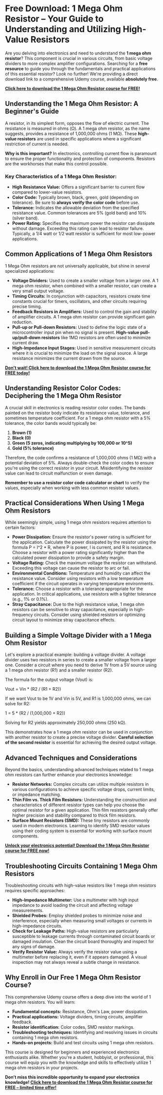 # Free Download: 1 Mega Ohm Resistor – Your Guide to Understanding and Utilizing High-Value Resistors

Are you delving into electronics and need to understand the **1 mega ohm resistor**? This component is crucial in various circuits, from basic voltage dividers to more complex amplifier configurations. Searching for a **free resource** to guide you through the fundamentals and practical applications of this essential resistor? Look no further! We're providing a direct download link to a comprehensive Udemy course, available **absolutely free**.

[**Click here to download the 1 Mega Ohm Resistor course for FREE!**](https://udemywork.com/1-mega-ohm-resistor)

## Understanding the 1 Mega Ohm Resistor: A Beginner's Guide

A resistor, in its simplest form, opposes the flow of electric current. The resistance is measured in ohms (Ω). A 1 mega ohm resistor, as the name suggests, provides a resistance of 1,000,000 ohms (1 MΩ). These **high-value resistors** are used in specific applications where a significant restriction of current is needed.

**Why is this important?** In electronics, controlling current flow is paramount to ensure the proper functionality and protection of components. Resistors are the workhorses that make this control possible.

### Key Characteristics of a 1 Mega Ohm Resistor:

*   **High Resistance Value:** Offers a significant barrier to current flow compared to lower-value resistors.
*   **Color Code:** Typically brown, black, green, gold (depending on tolerance). Be sure to **always verify the color code** before use.
*   **Tolerance:** Indicates the allowable deviation from the specified resistance value. Common tolerances are 5% (gold band) and 10% (silver band).
*   **Power Rating:** Specifies the maximum power the resistor can dissipate without damage. Exceeding this rating can lead to resistor failure. Typically, a 1/4 watt or 1/2 watt resistor is sufficient for most low-power applications.

## Common Applications of 1 Mega Ohm Resistors

1 Mega Ohm resistors are not universally applicable, but shine in several specialized applications:

*   **Voltage Dividers:** Used to create a smaller voltage from a larger one. A 1 mega ohm resistor, when combined with a smaller resistor, can create a very small output voltage.
*   **Timing Circuits:** In conjunction with capacitors, resistors create time constants crucial for timers, oscillators, and other circuits requiring precise timing.
*   **Feedback Resistors in Amplifiers:** Used to control the gain and stability of amplifier circuits. A 1 mega ohm resistor can provide significant gain reduction.
*   **Pull-up or Pull-down Resistors:** Used to define the logic state of a microcontroller input pin when no signal is present. **High-value pull-up/pull-down resistors** like 1MΩ resistors are often used to minimize current draw.
*   **High-Impedance Input Stages:** Used in sensitive measurement circuits where it is crucial to minimize the load on the signal source. A large resistance minimizes the current drawn from the source.

[**Don't wait! Click here to download the 1 Mega Ohm Resistor course for FREE today!**](https://udemywork.com/1-mega-ohm-resistor)

## Understanding Resistor Color Codes: Deciphering the 1 Mega Ohm Resistor

A crucial skill in electronics is reading resistor color codes. The bands painted on the resistor body indicate its resistance value, tolerance, and sometimes temperature coefficient. For a 1 mega ohm resistor with a 5% tolerance, the color bands would typically be:

1.  **Brown (1)**
2.  **Black (0)**
3.  **Green (5 zeros, indicating multiplying by 100,000 or 10^5)**
4.  **Gold (5% tolerance)**

Therefore, the code confirms a resistance of 1,000,000 ohms (1 MΩ) with a potential deviation of 5%. Always double-check the color codes to ensure you're using the correct resistor in your circuit. Misidentifying the resistor value can lead to circuit malfunction or even damage.

**Remember to use a resistor color code calculator or chart** to verify the values, especially when working with less common resistor values.

## Practical Considerations When Using 1 Mega Ohm Resistors

While seemingly simple, using 1 mega ohm resistors requires attention to certain factors:

*   **Power Dissipation:** Ensure the resistor's power rating is sufficient for the application. Calculate the power dissipated by the resistor using the formula P = I^2 * R, where P is power, I is current, and R is resistance. Choose a resistor with a power rating significantly higher than the calculated power dissipation to provide a safety margin.
*   **Voltage Rating:** Check the maximum voltage the resistor can withstand. Exceeding this voltage can cause the resistor to arc or fail.
*   **Environmental Conditions:** Temperature and humidity can affect the resistance value. Consider using resistors with a low temperature coefficient if the circuit operates in varying temperature environments.
*   **Tolerance:** Choose a resistor with a tolerance appropriate for the application. In critical applications, use resistors with a tighter tolerance (e.g., 1% or 0.1%).
*   **Stray Capacitance:** Due to the high resistance value, 1 mega ohm resistors can be sensitive to stray capacitance, especially in high-frequency circuits. Consider using shielded resistors or optimizing circuit layout to minimize stray capacitance effects.

## Building a Simple Voltage Divider with a 1 Mega Ohm Resistor

Let's explore a practical example: building a voltage divider. A voltage divider uses two resistors in series to create a smaller voltage from a larger one. Consider a circuit where you need to derive 1V from a 5V source using a 1 mega ohm resistor (R1) and a smaller resistor (R2).

The formula for the output voltage (Vout) is:

Vout = Vin * (R2 / (R1 + R2))

If we want Vout to be 1V and Vin is 5V, and R1 is 1,000,000 ohms, we can solve for R2:

1 = 5 * (R2 / (1,000,000 + R2))

Solving for R2 yields approximately 250,000 ohms (250 kΩ).

This demonstrates how a 1 mega ohm resistor can be used in conjunction with another resistor to create a precise voltage divider. **Careful selection of the second resistor** is essential for achieving the desired output voltage.

## Advanced Techniques and Considerations

Beyond the basics, understanding advanced techniques related to 1 mega ohm resistors can further enhance your electronics knowledge:

*   **Resistor Networks:** Complex circuits can utilize multiple resistors in various configurations to achieve specific voltage drops, current limits, or impedance matching.
*   **Thin Film vs. Thick Film Resistors:** Understanding the construction and characteristics of different resistor types can help you choose the optimal resistor for a given application. Thin film resistors generally offer higher precision and stability compared to thick film resistors.
*   **Surface Mount Resistors (SMD):** These tiny resistors are commonly used in modern electronics. Learning to identify SMD resistor values using their coding system is essential for working with surface mount components.

[**Unlock your electronics potential! Download the 1 Mega Ohm Resistor course for FREE now!**](https://udemywork.com/1-mega-ohm-resistor)

## Troubleshooting Circuits Containing 1 Mega Ohm Resistors

Troubleshooting circuits with high-value resistors like 1 mega ohm resistors requires specific approaches:

*   **High-Impedance Multimeter:** Use a multimeter with high input impedance to avoid loading the circuit and affecting voltage measurements.
*   **Shielded Probes:** Employ shielded probes to minimize noise and interference, especially when measuring small voltages or currents in high-impedance circuits.
*   **Check for Leakage Paths:** High-value resistors are particularly susceptible to leakage currents through contaminated circuit boards or damaged insulation. Clean the circuit board thoroughly and inspect for any signs of damage.
*   **Verify Resistor Value:** Always verify the resistor value using a multimeter before replacing it, even if it appears damaged. A visual inspection may not always reveal a subtle change in resistance.

## Why Enroll in Our Free 1 Mega Ohm Resistor Course?

This comprehensive Udemy course offers a deep dive into the world of 1 mega ohm resistors. You will learn:

*   **Fundamental concepts:** Resistance, Ohm's Law, power dissipation.
*   **Practical applications:** Voltage dividers, timing circuits, amplifier feedback.
*   **Resistor identification:** Color codes, SMD resistor markings.
*   **Troubleshooting techniques:** Identifying and resolving issues in circuits containing 1 mega ohm resistors.
*   **Hands-on projects:** Build and test circuits using 1 mega ohm resistors.

This course is designed for beginners and experienced electronics enthusiasts alike. Whether you're a student, hobbyist, or professional, this course will equip you with the knowledge and skills to effectively utilize 1 mega ohm resistors in your projects.

**Don’t miss this incredible opportunity to expand your electronics knowledge! [Click here to download the 1 Mega Ohm Resistor course for FREE – limited time offer!](https://udemywork.com/1-mega-ohm-resistor)**
